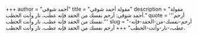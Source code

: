 +++
author = "أحمد شوقي"
title = "مقولة أحمد شوقي"
description = "مقولة أحمد شوقي: أرحم نفسك من الحقد فإنه عطب، نار وأنت الحطب."
quote = '''أرحم نفسك من الحقد فإنه عطب، نار وأنت الحطب.'''
slug = "أرحم-نفسك-من-الحقد-فإنه-عطب،-نار-وأنت-الحطب"
+++
أرحم نفسك من الحقد فإنه عطب، نار وأنت الحطب.
